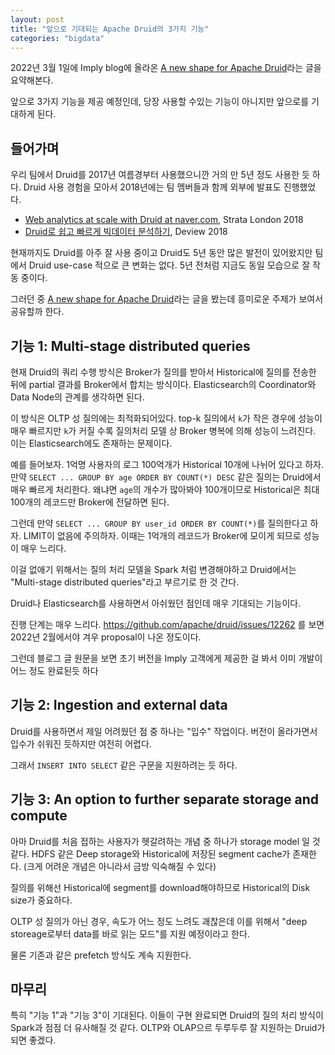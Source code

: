 ```yaml
---
layout: post
title: "앞으로 기대되는 Apache Druid의 3가지 기능"
categories: "bigdata"
---
```


2022년 3월 1일에 Imply blog에 올라온 [A new shape for Apache Druid](https://imply.io/blog/a-new-shape-for-apache-druid/)라는 글을 요약해본다.

앞으로 3가지 기능을 제공 예정인데, 당장 사용할 수있는 기능이 아니지만 앞으로를 기대하게 된다.

## 들어가며

우리 팀에서 Druid를 2017년 여름경부터 사용했으니깐 거의 만 5년 정도 사용한 듯 하다. Druid 사용 경험을 모아서 2018년에는 팀 멤버들과 함께 외부에 발표도 진행했었다.

- [Web analytics at scale with Druid at naver.com](https://www.slideshare.net/JasonJungsuHEO/web-analytics-at-scale-with-druid-at-navercom), Strata London 2018
- [Druid로 쉽고 빠르게 빅데이터 분석하기](https://deview.kr/2018/schedule/244), Deview 2018

현재까지도 Druid를 아주 잘 사용 중이고 Druid도 5년 동안 많은 발전이 있어왔지만 팀에서 Druid use-case 적으로 큰 변화는 없다. 5년 전처럼 지금도 동일 모습으로 잘 작동 중이다.

그러던 중 [A new shape for Apache Druid](https://imply.io/blog/a-new-shape-for-apache-druid/)라는 글을 봤는데 흥미로운 주제가 보여서 공유할까 한다.

## 기능 1:  Multi-stage distributed queries

현재 Druid의 쿼리 수행 방식은 Broker가 질의를 받아서 Historical에 질의를 전송한 뒤에 partial 결과를 Broker에서 합치는 방식이다. Elasticsearch의 Coordinator와 Data Node의 관계를 생각하면 된다.

이 방식은 OLTP 성 질의에는 최적화되어있다. top-k 질의에서 `k`가 작은 경우에 성능이 매우 빠르지만 `k`가 커질 수록 질의처리 모델 상 Broker 병복에 의해 성능이 느려진다. 이는 Elasticsearch에도 존재하는 문제이다.

예를 들어보자. 1억명 사용자의 로그 100억개가 Historical 10개에 나뉘어 있다고 하자. 만약 `SELECT ... GROUP BY age ORDER BY COUNT(*) DESC` 같은 질의는 Druid에서 매우 빠르게 처리한다. 왜냐면 `age`의 개수가 많아봐야 100개이므로 Historical은 최대 100개의 레코드만 Broker에 전달하면 된다.

그런데 만약 `SELECT ... GROUP BY user_id ORDER BY COUNT(*)`를 질의한다고 하자. LIMIT이 없음에 주의하자. 이때는 1억개의 레코드가 Broker에 모이게 되므로 성능이 매우 느리다.

이걸 없애기 위해서는 질의 처리 모델을 Spark 처럼 변경해야하고 Druid에서는 "Multi-stage distributed queries"라고 부르기로 한 것 간다.

Druid나 Elasticsearch를 사용하면서 아쉬웠던 점인데 매우 기대되는 기능이다.

진행 단계는 매우 느리다. https://github.com/apache/druid/issues/12262 를 보면 2022년 2월에서야 겨우 proposal이 나온 정도이다.

그런데 블로그 글 원문을 보면 초기 버전을 Imply 고객에게 제공한 걸 봐서 이미 개발이 어느 정도 완료된듯 하다

## 기능 2: Ingestion and external data

Druid를 사용하면서 제일 어려웠던 점 중 하나는 "입수" 작업이다. 버전이 올라가면서 입수가 쉬워진 듯하지만 여전히 어렵다.

그래서 `INSERT INTO SELECT` 같은 구문을 지원하려는 듯 하다.

## 기능 3: An option to further separate storage and compute

아마 Druid를 처음 접하는 사용자가 헷갈려하는 개념 중 하나가 storage model 일 것 같다. HDFS 같은 Deep storage와 Historical에 저장된 segment cache가 존재한다. (크게 어려운 개념은 아니라서 금방 익숙해질 수 있다)

질의를 위해선 Historical에 segment를 download해야하므로 Historical의 Disk size가 중요하다.

OLTP 성 질의가 아닌 경우, 속도가 어느 정도 느려도 괘찮은데 이를 위해서 "deep storeage로부터 data를 바로 읽는 모드"를 지원 예정이라고 한다.

물론 기존과 같은 prefetch 방식도 계속 지원한다.

## 마무리

특히 "기능 1"과 "기능 3"이 기대된다. 이들이 구현 완료되면 Druid의 질의 처리 방식이 Spark과 점점 더 유사해질 것 같다. OLTP와 OLAP으르 두루두루 잘 지원하는 Druid가 되면 좋겠다.
